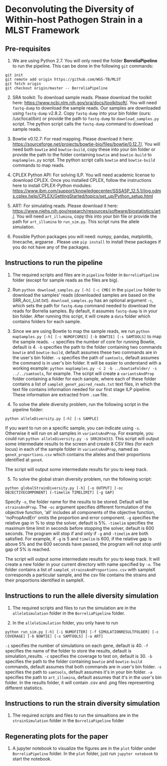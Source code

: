 # Deconvoluting the Diversity of Within-host Pathogen Strain in a MLST Framework
## Pre-requisites
1) We are using Python 2.7. You will only need the folder **BorreliaPipeline** to run the pipeline. This can be done in the following `git` commands:
```
git init
git remote add origin https://github.com/WGS-TB/MLST
git fetch origin
git checkout origin/master -- BorreliaPipeline
```

2) SRA toolkit: To download sample reads. Please download the toolkit here: https://www.ncbi.nlm.nih.gov/sra/docs/toolkitsoft/. You will need `fastq-dump` to download the sample reads. Our samples are downloaded using `fastq-dump` v2.8.2. Copy `fastq-dump` into your bin folder (ours: /usr/local/bin) or provide the path to `fastq-dump` to `download_samples.py` script. The python script calls the `fastq-dump` command to download sample reads. 

3) Bowtie v0.12.7: For read mapping. Please download it here: https://sourceforge.net/projects/bowtie-bio/files/bowtie/0.12.7/. You will need both `bowtie` and `bowtie-build`, copy these into your bin folder or provide the path to the folder containing `bowtie` and `bowtie-build` to `mapSamples.py` script. The python script calls `bowtie` and `bowtie-build` commands to map reads.

4) CPLEX Python API: For solving ILP. You will need academic license to download CPLEX. Once you installed CPLEX, follow the instructions here to install CPLEX-Python modules: https://www.ibm.com/support/knowledgecenter/SSSA5P_12.5.1/ilog.odms.cplex.help/CPLEX/GettingStarted/topics/set_up/Python_setup.html 

5) ART: For simulating reads. Please download it here: https://www.niehs.nih.gov/research/resources/software/biostatistics/art/. You will need `art_illumina`, copy this into your bin file or provide the path for `art_illumina` to `run_sim.py`. This script runs the allele simulation.

6) Possible Python packages you will need: numpy, pandas, matplotlib, linecache, argparse . Please use `pip install` to install these packages if you do not have any of the packages.


## Instructions to run the pipeline
1) The required scripts and files are in `pipeline` folder in `BorreliaPipeline` folder (except for sample reads as the files are big). 

2) Run `python download_samples.py [-h] [-c CMD]` in the `pipeline` folder to download the samples' reads (downloaded samples are based on the SRR_Acc_List.txt). `download_samples.py` has an optional argument `-c`, which sets the path for `fastq-dump` command needed to download the reads for Borrelia samples. By default, it assumes `fastq-dump` is in your bin folder. After running this script, it will create a `data` folder which contains folders for each sample.

3) Since we are using Bowtie to map the sample reads, we run `python mapSamples.py [-h] [-c NUMOFCORES] [-b BOWTIE] [-s SAMTOOLS]` to map the sample reads. `-c` specifies the number of core for running Bowtie, default is 4. `-b` specifies the path to the folder containing two commands `bowtie` and `bowtie-build`, default assumes these two commands are in the user's bin folder. `-s` specifies the path of `samtools`, default assumes the command is in user's bin folder. It will be easier to understand with a working example: `python mapSamples.py -c 2 -b ../bowtieFolder/ -s ../../samtools`, for example. The script will create a `variantsAndProp` folder containing a folder for each sample, where each of these folder contains a list of `sampleX_geneY_paired_reads.txt` text files, in which the text file contains information needed for our first stage ILP pipeline. These information are extracted from `.sam` file.

4) To solve the allele diversity problem, run the following script in the pipeline folder:
```
python alleleDiversity.py [-h] [-s SAMPLE]
```
If you want to run on a specific sample, you can indicate using `-s`. Otherwise it will run on all samples in `variantsAndProp`. For example, you could run `python alleleDiversity.py -s SRR2034333`. This script will output some intermediate results to the screen and create 8 CSV files (for each locus) in each of the sample folder in `variantsAndProp`, named as `geneX_proportions.csv` which contains the alleles and their proportions identified at `geneX`.

The script will output some intermediate results for you to keep track.

5) To solve the global strain diversity problem, run the following script:
```
python globalStrainDiversity.py [-h] [-o OUTPUT] [-oc OBJECTIVECOMPONENT] [-timelim TIMELIMIT] [-g GAP]
```
Specify `-o`, the folder name for the results to be stored. Default will be `strainsAndProp`. The `-oc` argument specifies different formulation of the objective function, 'all' includes all components of the objective function, 'noPropAndErr' omits the proportion and error component. `-g` specifies the relative gap in % to stop the solver, default is 5%. `-timelim` specifies the maximum time limit in seconds before stopping the solver, default is 600 seconds. The program will stop if and only if `-g` and `-timelim` are both satisfied. For example, if `-g` is 5 and `timelim` is 600, if the relative gap is above 5% and the 600 seconds have passed, the program will not stop until gap of 5% is reached.

The script will output some intermediate results for you to keep track. It will create a new folder in your current directory with name specified by `-o`. The folder contains a list of `sampleX_strainsAndProportions.csv` with sampleX corresponds a particular sample, and the csv file contains the strains and their proportions identified in sampleX.

## Instructions to run the allele diversity simulation
1) The required scripts and files to run the simulation are in the `alleleSimulation` folder in the `BorreliaPipeline` folder.

2) In the `alleleSimulation` folder, you only have to run 
```
python run_sim.py [-h] [-i NUMOFITER] [-f SIMULATIONRESULTFOLDER] [-c COVERAGE] [-b BOWTIE] [-s SAMTOOLS] [-a ART]
``` 
`-i` specifies the number of simulations on each gene, default is 40. `-f` specifies the name of the folder to store the results, default is simulation_results. `-c` specifies the coverage to test on, default is 30. `-b` specifies the path to the folder containing `bowtie` and `bowtie-build` commands, default assumes that both commands are in user's bin folder. `-s` specifies the path to `samtools`, default assumes it's in your bin folder. `-a` specifies the path to `art_illumina`, default assumes that it's in the user's bin folder. In the results folder, it will contain .csv and .png files representing different statistics. 
## Instructions to run the strain diversity simulation
1) The required scripts and files to run the simualtions are in the `strainSimulation` folder in the `BorreliaPipeline` folder
## Regenerating plots for the paper

1) A jupyter notebook to visualize the figures are in the `plot` folder under `BorreliaPipeline` folder. In the `plot` folder, just run `jupyter notebook` to start the notebook.
